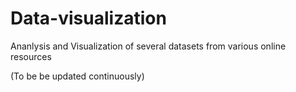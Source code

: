 # Data-visualization
Ananlysis and Visualization of several datasets from various online resources 

(To be be updated continuously)
